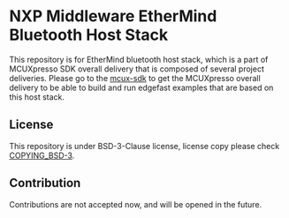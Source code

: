 # NXP Middleware EtherMind Bluetooth Host Stack
This repository is for EtherMind bluetooth host stack, which is a part of MCUXpresso SDK overall delivery that is composed of several project deliveries. Please go to the [mcux-sdk](https://github.com/NXPmicro/mcux-sdk/) to get the MCUXpresso overall delivery to be able to build and run edgefast examples that are based on this host stack.

## License
This repository is under BSD-3-Clause license, license copy please check [COPYING_BSD-3](COPYING-BSD-3).

## Contribution
Contributions are not accepted now, and will be opened in the future. 